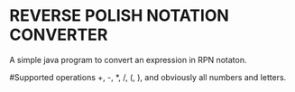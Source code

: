 # REVERSE POLISH NOTATION CONVERTER

A simple java program to convert an expression in RPN notaton.

#Supported operations
+, -, *, /, (, ), and obviously all numbers and letters.
